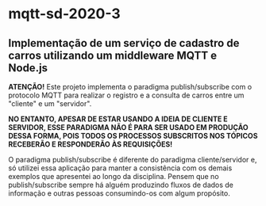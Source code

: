 # mqtt-sd-2020-3

## Implementação de um serviço de cadastro de carros utilizando um middleware MQTT e Node.js

**ATENÇÃO!**
Este projeto implementa o paradigma publish/subscribe com o protocolo MQTT para realizar o registro e a consulta de carros entre um "cliente" e um "servidor".

**NO ENTANTO, APESAR DE ESTAR USANDO A IDEIA DE CLIENTE E SERVIDOR, ESSE PARADIGMA NÃO É PARA SER USADO EM PRODUÇÃO DESSA FORMA, POIS TODOS OS PROCESSOS SUBSCRITOS NOS TÓPICOS RECEBERÃO E RESPONDERÃO ÀS REQUISIÇÕES!**

O paradigma publish/subscribe é diferente do paradigma cliente/servidor e, só utilizei essa aplicação para manter a consistência com os demais exemplos que apresentei ao longo da disciplina. Pensem que no publish/subscribe sempre há alguém produzindo fluxos de dados de informação e outras pessoas consumindo-os com algum propósito.